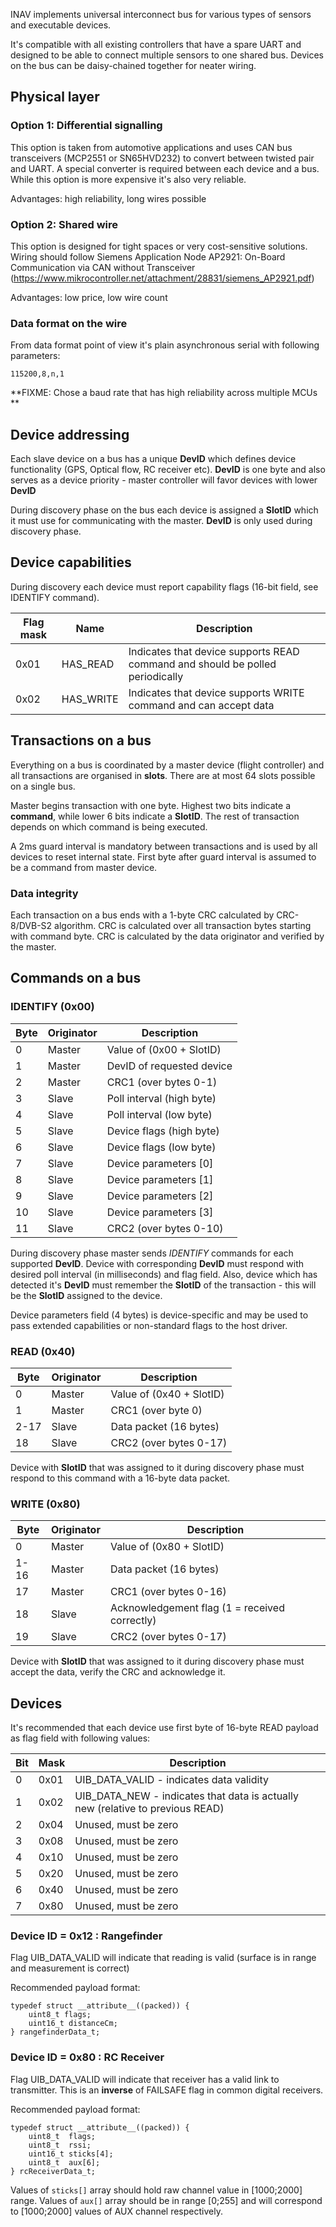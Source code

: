 INAV implements universal interconnect bus for various types of sensors and executable devices.

It's compatible with all existing controllers that have a spare UART and designed to be able to connect multiple sensors to one shared bus. Devices on the bus can be daisy-chained together for neater wiring.

## Physical layer
### Option 1: Differential signalling

This option is taken from automotive applications and uses CAN bus transceivers (MCP2551 or SN65HVD232) to convert between twisted pair and UART. A special converter is required between each device and a bus. While this option is more expensive it's also very reliable.

Advantages: high reliability, long wires possible

### Option 2: Shared wire

This option is designed for tight spaces or very cost-sensitive solutions. Wiring should follow Siemens Application Node AP2921: On-Board Communication via CAN without Transceiver (https://www.mikrocontroller.net/attachment/28831/siemens_AP2921.pdf)

Advantages: low price, low wire count

### Data format on the wire

From data format point of view it's plain asynchronous serial with following parameters: 
```
115200,8,n,1
```
**FIXME: Chose a baud rate that has high reliability across multiple MCUs **

## Device addressing

Each slave device on a bus has a unique **DevID** which defines device functionality (GPS, Optical flow, RC receiver etc). **DevID** is one byte and also serves as a device priority - master controller will favor devices with lower **DevID**

During discovery phase on the bus each device is assigned a **SlotID** which it must use for communicating with the master. **DevID** is only used during discovery phase.

## Device capabilities

During discovery each device must report capability flags (16-bit field, see IDENTIFY command).

| Flag mask | Name       | Description |
|-----------|------------|-------------|
| 0x01      | HAS_READ   | Indicates that device supports READ command and should be polled periodically |
| 0x02      | HAS_WRITE  | Indicates that device supports WRITE command and can accept data |

## Transactions on a bus

Everything on a bus is coordinated by a master device (flight controller) and all transactions are organised in **slots**. There are at most 64 slots possible on a single bus.

Master begins transaction with one byte. Highest two bits indicate a **command**, while lower 6 bits indicate a **SlotID**. The rest of transaction depends on which command is being executed.

A 2ms guard interval is mandatory between transactions and is used by all devices to reset internal state. First byte after guard interval is assumed to be a command from master device.

### Data integrity

Each transaction on a bus ends with a 1-byte CRC calculated by CRC-8/DVB-S2 algorithm. 
CRC is calculated over all transaction bytes starting with command byte. 
CRC is calculated by the data originator and verified by the master.

## Commands on a bus

### IDENTIFY (0x00)

| Byte | Originator | Description |
|------|------------|-------------|
| 0    | Master     | Value of (0x00 + SlotID)  |
| 1    | Master     | DevID of requested device |
| 2    | Master     | CRC1 (over bytes 0-1)     |
| 3    | Slave      | Poll interval (high byte) |
| 4    | Slave      | Poll interval (low byte)  |
| 5    | Slave      | Device flags (high byte)  |
| 6    | Slave      | Device flags (low byte)   |
| 7    | Slave      | Device parameters [0]     |
| 8    | Slave      | Device parameters [1]     |
| 9    | Slave      | Device parameters [2]     |
| 10   | Slave      | Device parameters [3]     |
| 11   | Slave      | CRC2 (over bytes 0-10)    |

During discovery phase master sends *IDENTIFY* commands for each supported **DevID**. 
Device with corresponding **DevID** must respond with desired poll interval (in milliseconds) and flag field.
Also, device which has detected it's **DevID** must remember the **SlotID** of the transaction - this will be the **SlotID** assigned to the device.

Device parameters field (4 bytes) is device-specific and may be used to pass extended capabilities or non-standard flags to the host driver.

### READ (0x40)

| Byte | Originator | Description |
|------|------------|-------------|
| 0    | Master     | Value of (0x40 + SlotID)  |
| 1    | Master     | CRC1 (over byte 0)        |
| 2-17 | Slave      | Data packet (16 bytes)    |
| 18   | Slave      | CRC2 (over bytes 0-17)    |

Device with **SlotID** that was assigned to it during discovery phase must respond to this command with a 16-byte data packet.

### WRITE (0x80)

| Byte | Originator | Description |
|------|------------|-------------|
| 0    | Master     | Value of (0x80 + SlotID)  |
| 1-16 | Master     | Data packet (16 bytes)    |
| 17   | Master     | CRC1 (over bytes 0-16)    |
| 18   | Slave      | Acknowledgement flag (1 = received correctly) |
| 19   | Slave      | CRC2 (over bytes 0-17)    |

Device with **SlotID** that was assigned to it during discovery phase must accept the data, verify the CRC and acknowledge it.

## Devices

It's recommended that each device use first byte of 16-byte READ payload as flag field with following values:

| Bit | Mask | Description |
|-----|------|-------------|
| 0   | 0x01 | UIB_DATA_VALID - indicates data validity  |
| 1   | 0x02 | UIB_DATA_NEW - indicates that data is actually new (relative to previous READ)  |
| 2   | 0x04 | Unused, must be zero |
| 3   | 0x08 | Unused, must be zero |
| 4   | 0x10 | Unused, must be zero |
| 5   | 0x20 | Unused, must be zero |
| 6   | 0x40 | Unused, must be zero |
| 7   | 0x80 | Unused, must be zero |

### Device ID = 0x12 : Rangefinder

Flag UIB_DATA_VALID will indicate that reading is valid (surface is in range and measurement is correct)

Recommended payload format:

```
typedef struct __attribute__((packed)) {
    uint8_t flags;
    uint16_t distanceCm;
} rangefinderData_t;
```

### Device ID = 0x80 : RC Receiver

Flag UIB_DATA_VALID will indicate that receiver has a valid link to transmitter. This is an **inverse** of FAILSAFE flag in common digital receivers.

Recommended payload format:

```
typedef struct __attribute__((packed)) {
    uint8_t  flags;
    uint8_t  rssi;
    uint16_t sticks[4];
    uint8_t  aux[6];
} rcReceiverData_t;
```

Values of `sticks[]` array should hold raw channel value in [1000;2000] range.
Values of `aux[]` array should be in range [0;255] and will correspond to [1000;2000] values of AUX channel respectively.